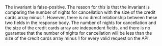 The invariant is false-positive. The reason for this is that the invariant is comparing the number of nights for cancellation with the size of the credit cards array minus 1. However, there is no direct relationship between these two fields in the response body. The number of nights for cancellation and the size of the credit cards array are independent fields, and there is no guarantee that the number of nights for cancellation will be less than the size of the credit cards array minus 1 for every valid request on the API.
